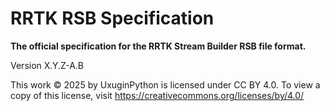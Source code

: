 # RRTK RSB Specification

**The official specification for the RRTK Stream Builder RSB file format.**

Version X.Y.Z-A.B

This work © 2025 by UxuginPython is licensed under CC BY 4.0. To view a copy of this license, visit https://creativecommons.org/licenses/by/4.0/
